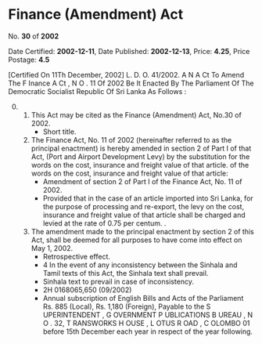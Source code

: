 # Finance  (Amendment) Act

No. **30** of **2002**

Date Certified: **2002-12-11**, Date Published: **2002-12-13**, Price: **4.25**, Price Postage: **4.5**

[Certified On 11Th December, 2002]
L. D.  O. 41/2002.
A N  A Ct   To   Amend   The  F Inance  A Ct , N O . 11  Of   2002
Be It Enacted By The Parliament Of The Democratic Socialist Republic Of Sri Lanka As Follows :

0. 
    1. This Act may be cited as the Finance (Amendment) Act, No.30 of 2002.
        - Short title.
    2. The Finance Act, No. 11 of 2002 (hereinafter referred to as the principal enactment) is hereby amended in section 2 of Part I of that Act, (Port and Airport Development Levy) by the substitution for the words on the cost, insurance and freight value of that article. of the words on the cost, insurance and freight value of that article:
        - Amendment of section 2 of Part I of the Finance Act, No. 11 of 2002.
        - Provided that in the case of an article imported into Sri Lanka, for the purpose of processing and re-export, the levy on the cost, insurance and freight value of that article shall be charged and levied at the rate of 0.75  per centum. .
    3. The amendment made to the principal enactment by section 2 of this Act, shall be deemed for all purposes to have come into effect on May 1, 2002.
        - Retrospective effect.
        - 4   In the event of any inconsistency between the Sinhala and Tamil texts of this Act, the Sinhala text shall prevail.
        - Sinhala text to prevail in case of inconsistency.
        - 2H 0168065,650 (09/2002)
        - Annual subscription of English Bills and Acts of the Parliament Rs. 885 (Local), Rs. 1,180 (Foreign), Payable to the S UPERINTENDENT , G OVERNMENT  P UBLICATIONS  B UREAU , N O . 32, T RANSWORKS   H OUSE ,  L OTUS   R OAD ,  C OLOMBO  01  before  15th  December  each  year  in   respect  of the year following.